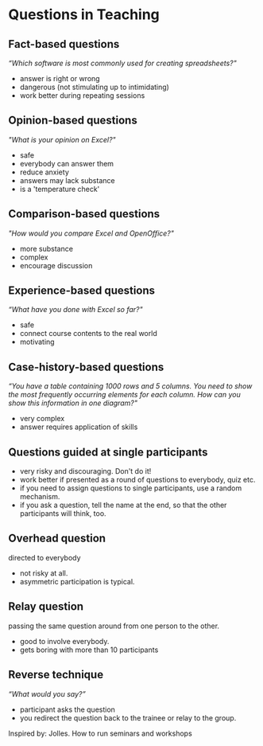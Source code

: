 
# Questions in Teaching

## Fact-based questions 

*“Which software is most commonly used for creating spreadsheets?"*

* answer is right or wrong 
* dangerous (not stimulating up to intimidating) 
* work better during repeating sessions 

## Opinion-based questions 

*"What is your opinion on Excel?"*

* safe
* everybody can answer them
* reduce anxiety
* answers may lack substance 
* is a 'temperature check' 

## Comparison-based questions 

*"How would you compare Excel and OpenOffice?"*

* more substance 
* complex 
* encourage discussion 

## Experience-based questions

*“What have you done with Excel so far?"*

* safe 
* connect course contents to the real world
* motivating

## Case-history-based questions 

*“You have a table containing 1000 rows and 5 columns. You need to show the most frequently occurring elements for each column. How can you show this information in one diagram?"*

* very complex 
* answer requires application of skills 

## Questions guided at single participants

* very risky and discouraging. Don't do it!
* work better if presented as a round of questions to everybody, quiz etc. 
* if you need to assign questions to single participants, use a random mechanism.
* if you ask a question, tell the name at the end, so that the other participants will think, too. 

## Overhead question 

directed to everybody

* not risky at all.
* asymmetric participation is typical.

## Relay question

passing the same question around from one person to the other.

* good to involve everybody.
* gets boring with more than 10 participants

## Reverse technique 

*“What would you say?”*

* participant asks the question 
* you redirect the question back to the trainee or relay to the group. 


Inspired by: Jolles. How to run seminars and workshops
